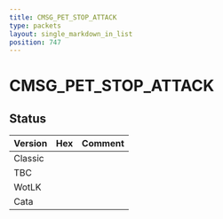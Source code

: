 ```yaml
---
title: CMSG_PET_STOP_ATTACK
type: packets
layout: single_markdown_in_list
position: 747
---
```


# CMSG_PET_STOP_ATTACK

## Status

Version | Hex | Comment
---------- | ---------- | ---------- 
Classic |  |  
TBC |  |  
WotLK |  |  
Cata |  |  
